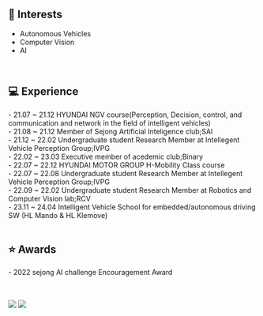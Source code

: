<!---
- 👋 
- 👀 I’m interested in ...
- 🌱 I’m currently learning ...
- 💞️ I’m looking to collaborate on ...
- 📫 How to reach me ...
--->



<!---
Dobarri/Dobarri is a ✨ special ✨ repository because its `README.md` (this file) appears on your GitHub profile.
You can click the Preview link to take a look at your changes.
--->


<h2>🌱 Interests</h2>

- Autonomous Vehicles
- Computer Vision
- AI

<br>
<h2>💻 Experience</h2>
- 21.07 ~ 21.12   HYUNDAI NGV course(Perception, Decision, control, and communication and network in the field of intelligent vehicles)<br>
- 21.08 ~ 21.12   Member of Sejong Artificial Inteligence club;SAI<br>
- 21.12 ~ 22.02 	Undergraduate student Research Member at Intellegent Vehicle Perception Group;IVPG<br>
- 22.02 ~ 23.03   Executive member of acedemic club;Binary<br>
- 22.07 ~ 22.12   HYUNDAI MOTOR GROUP H-Mobility Class course<br>
- 22.07 ~ 22.08	 Undergraduate student Research Member at Intellegent Vehicle Perception Group;IVPG<br>
- 22.09 ~ 22.02  Undergraduate student Research Member at Robotics and Computer Vision lab;RCV<br>
- 23.11 ~ 24.04   Intelligent Vehicle School for embedded/autonomous driving SW (HL Mando & HL Klemove) <br>

<br>
<h2>⭐️ Awards</h2>
- 2022 sejong AI challenge Encouragement Award<br>

<br><br>
<a href="https://mail.google.com/mail/u/0/?tab=rm&ogbl#inbox"><img src="https://img.shields.io/badge/Gmail-EA4335?style=flat-square&logo=Gmail&logoColor=white"></a>  <a href="https://dobarri-ai.tistory.com/category"><img src="https://img.shields.io/badge/Tstory-7952B3?style=flat-square&logo=&logoColor=white"></a> 
